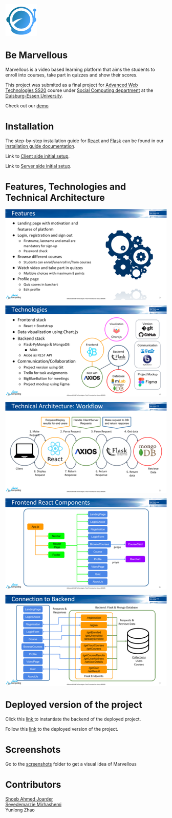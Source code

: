 
<p align="left">
<img src="client/public/images/nxgenLogo.png" width="100">
</p>

# Be Marvellous

Marvellous is a video based learning platform that aims the students to enroll into courses, take part in quizzes and show their scores.

This project was submited as a final project for <a href="https://www.uni-due.de/soco/teaching/courses/lecture-advwebtech-ss20.php">Advanced Web Technologies SS20</a> course under <a href="https://www.uni-due.de/soco/">Social Computing department</a> at the <a href="https://www.uni-due.de/en/index.php">Duisburg-Essen University</a>.

Check out our <a href="https://www.youtube.com/watch?v=5uQ82EeYmuo">demo</a>

# Installation

The step-by-step installation guide for <a href="https://reactjs.org/">React</a> and  <a href="https://flask.palletsprojects.com/en/1.1.x/">Flask</a> can be found in our [ installation guide documentation](docs/INSTALL.md).

Link to [Client side initial setup](client/README.md).

Link to [Server side initial setup](server/README.md).

# Features, Technologies and Technical Architecture

![features](docs/introductory-screenshots/features.png)

![technologies](docs/introductory-screenshots/technologies.png)

![technical-architecture-workflow](docs/introductory-screenshots/technical-architecture-workflow.png)

![react-components](docs/introductory-screenshots/react-components.png)

![backend-connection](docs/introductory-screenshots/backend-connection.png)


# Deployed version of the project

Click this <a href="https://nxgen-backend.herokuapp.com/"> link </a> to instantiate the backend of the deployed project.

Follow this  <a href="https://nxgen.herokuapp.com/">link</a> to the deployed version of the project.

# Screenshots

Go to the [screenshots](docs/screenshots) folder to get a visual idea of Marvellous

# Contributors

<a href="https://www.linkedin.com/in/shoeb-joarder/">Shoeb Ahmed Joarder</a>
<br>
<a href="https://www.xing.com/profile/Marzie_Mirhashemi">Seyedemarzie Mirhashemi</a>
<br>
Yunlong Zhao